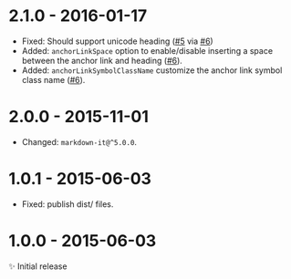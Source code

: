 # 2.1.0 - 2016-01-17

- Fixed: Should support unicode heading
([#5](https://github.com/MoOx/markdown-it-toc-and-anchor/issues/5)
via [#6](https://github.com/MoOx/markdown-it-toc-and-anchor/pull/6))
- Added: ``anchorLinkSpace`` option to enable/disable inserting a space between
the anchor link and heading
([#6](https://github.com/MoOx/markdown-it-toc-and-anchor/pull/6)).
- Added: ``anchorLinkSymbolClassName`` customize the anchor link symbol class
name
([#6](https://github.com/MoOx/markdown-it-toc-and-anchor/pull/6)).

# 2.0.0 - 2015-11-01

- Changed: `markdown-it@^5.0.0`.

# 1.0.1 - 2015-06-03

- Fixed: publish dist/ files.

# 1.0.0 - 2015-06-03

✨ Initial release

